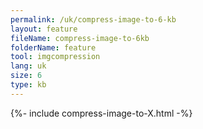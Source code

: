 ```yaml
---
permalink: /uk/compress-image-to-6-kb
layout: feature
fileName: compress-image-to-6kb
folderName: feature
tool: imgcompression
lang: uk
size: 6
type: kb
---
```


{%- include compress-image-to-X.html -%}
